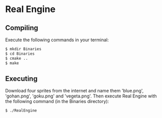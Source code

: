 # Real Engine

## Compiling
Execute the following commands in your terminal:
```sh
$ mkdir Binaries
$ cd Binaries
$ cmake ..
$ make
```

## Executing
Download four sprites from the internet and name them 'blue.png', 'gohan.png', 'goku.png' and 'vegeta.png'. Then execute Real Engine with the following command (in the Binaries directory):
```sh
$ ./RealEngine
```
